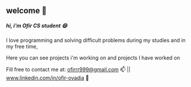 ## welcome 👋


<h5>hi, i'm Ofir CS student 😄</h5>


I love programming and solving difficult problems during my studies and in my free time,

Here you can see projects i'm working on and projects I have worked on


Fill free to contact me at:  ofirrr999@gmail.com 📫 || www.linkedin.com/in/ofir-ovadia 💬


